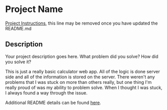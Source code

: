 # Project Name

[Project Instructions](./INSTRUCTIONS.md), this line may be removed once you have updated the README.md

## Description

Your project description goes here. What problem did you solve? How did you solve it?

This is just a really basic calculator web app. All of the logic is done server side and all of the information is stored on the server. There weren't any problems that I was stuck on more than others really, but one thing I'm really proud of was my ability to problem solve. When I thought I was stuck, I always found a way through the issue.


Additional README details can be found [here](https://github.com/PrimeAcademy/readme-template/blob/master/README.md).
